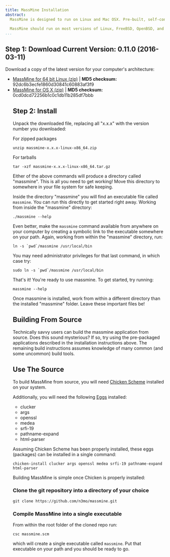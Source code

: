 ```yaml
---
title: MassMine Installation
abstract:
  MassMine is designed to run on Linux and Mac OSX. Pre-built, self-contained application bundles are available for both. Installation is as simple as downloading the latest zip or tarball and unpacking the files. Currently, versions are available for 64 bit operating systems.

  MassMine should run on most versions of Linux, FreeBSD, OpenBSD, and Mac OS X. Savvy users are encouraged to build MassMine from source (and share their experiences). Build instructions follow below.
...
```


## Step 1: Download Current Version: 0.11.0 (2016-03-11)

Download a copy of the latest version for your computer's architecture:
<ul class="install-list">
  <li><a href="http://www.massmine.org/downloads/massmine-1.0.0-linux-x86_64.zip"><i class="fa fa-download"></i>   MassMine for 64 bit Linux (zip)</a> | <b>MD5 checksum:</b> 92dc6b3ecfe1860d30841c60883af3f9</li>
  <li><a href="http://www.massmine.org/downloads/massmine-0.11.0-OSX-10.11.zip"><i class="fa fa-download"></i>   MassMine for OS X (zip)</a> | <b>MD5 checksum:</b> 0cd0dcd72256b1c0c1db11b285df7bbb</li>

## Step 2: Install

Unpack the downloaded file, replacing all "x.x.x" with the version number you downloaded:

For zipped packages

    unzip massmine-x.x.x-linux-x86_64.zip

For tarballs

    tar -xzf massmine-x.x.x-linux-x86_64.tar.gz

Either of the above commands will produce a directory called "massmine". This is all you need to get working! Move this directory to somewhere in your file system for safe keeping.

Inside the directory "massmine" you will find an executable file called `massmine`. You can run this directly to get started right away. Working from inside the "massmine" directory:

    ./massmine --help

Even better, make the `massmine` command available from anywhere on your computer by creating a symbolic link to the executable somewhere on your path. Again, working from within the "massmine" directory, run:

    ln -s `pwd`/massmine /usr/local/bin

You may need administrator privileges for that last command, in which case try:

    sudo ln -s `pwd`/massmine /usr/local/bin

That's it! You're ready to use massmine. To get started, try running:

    massmine --help

<div class="hint">Once massmine is installed, work from within a different directory than the installed "massmine" folder. Leave these important files be!</div>

## Building From Source

Technically savvy users can build the massmine application from source. Does this sound mysterious? If so, try using the pre-packaged applications described in the installation instructions above. The remaining build instructions assumes knowledge of many common (and some uncommon) build tools.

## Use The Source

To build MassMine from source, you will need [Chicken Scheme](http://www.call-cc.org/) installed on your system. 

Additionally, you will need the following [Eggs](http://wiki.call-cc.org/eggs) installed:

* clucker
* args
* openssl
* medea
* srfi-19
* pathname-expand
* html-parser

Assuming Chicken Scheme has been properly installed, these eggs (packages) can be installed in a single command:

    chicken-install clucker args openssl medea srfi-19 pathname-expand html-parser

Building MassMine is simple once Chicken is properly installed:

### Clone the git repository into a directory of your choice

    git clone https://github.com/n3mo/massmine.git
	
### Compile MassMine into a single executable

From within the root folder of the cloned repo run:

    csc massmine.scm
	
which will create a single executable called `massmine`. Put that executable on your path and you should be ready to go.



